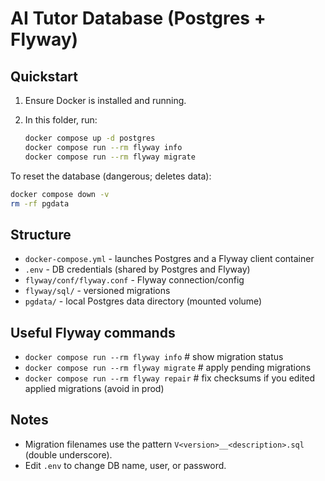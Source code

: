 # AI Tutor Database (Postgres + Flyway)

## Quickstart
1) Ensure Docker is installed and running.
2) In this folder, run:

   ```bash
   docker compose up -d postgres
   docker compose run --rm flyway info
   docker compose run --rm flyway migrate
   ```

To reset the database (dangerous; deletes data):

```bash
docker compose down -v
rm -rf pgdata
```

## Structure
- `docker-compose.yml` - launches Postgres and a Flyway client container
- `.env` - DB credentials (shared by Postgres and Flyway)
- `flyway/conf/flyway.conf` - Flyway connection/config
- `flyway/sql/` - versioned migrations
- `pgdata/` - local Postgres data directory (mounted volume)

## Useful Flyway commands
- `docker compose run --rm flyway info`     # show migration status
- `docker compose run --rm flyway migrate`  # apply pending migrations
- `docker compose run --rm flyway repair`   # fix checksums if you edited applied migrations (avoid in prod)

## Notes
- Migration filenames use the pattern `V<version>__<description>.sql` (double underscore).
- Edit `.env` to change DB name, user, or password.
